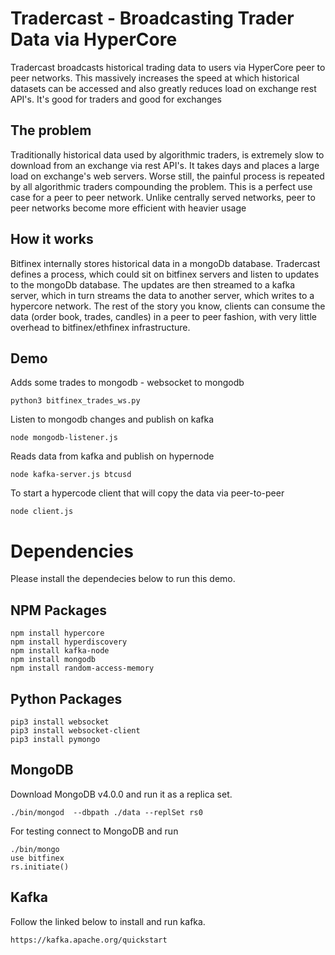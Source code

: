 # Tradercast - Broadcasting Trader Data via HyperCore

Tradercast broadcasts historical trading data to users via HyperCore peer to peer networks. This massively increases the speed at which historical datasets can be accessed and also greatly reduces load on exchange rest API's. 
It's good for traders and good for exchanges

## The problem
Traditionally historical data used by algorithmic traders, is extremely slow to download from an exchange via rest API's. It takes days and places a large load on exchange's web servers. Worse still, the painful process is repeated by all algorithmic traders compounding the problem. This is a perfect use case for a peer to peer network. Unlike centrally served networks, peer to peer networks become more efficient with heavier usage

## How it works
Bitfinex internally stores historical data in a mongoDb database. Tradercast defines a process, which could sit on bitfinex servers and listen to updates to the mongoDb database. The updates are then streamed to a kafka server, which in turn streams the data to another server, which writes to a hypercore network. The rest of the story you know, clients can consume the data  (order book, trades, candles) in a peer to peer fashion, with very little overhead to bitfinex/ethfinex infrastructure.

## Demo
Adds some trades to mongodb - websocket to mongodb

    python3 bitfinex_trades_ws.py

Listen to mongodb changes and publish on kafka

    node mongodb-listener.js

Reads data from kafka and publish on hypernode

    node kafka-server.js btcusd

To start a hypercode client that will copy the data via peer-to-peer

    node client.js

# Dependencies

Please install the dependecies below to run this demo.

## NPM Packages

    npm install hypercore
    npm install hyperdiscovery
    npm install kafka-node
    npm install mongodb
    npm install random-access-memory

## Python Packages

    pip3 install websocket
    pip3 install websocket-client
    pip3 install pymongo

## MongoDB

Download MongoDB v4.0.0 and run it as a replica set.

    ./bin/mongod  --dbpath ./data --replSet rs0

For testing connect to MongoDB and run

    ./bin/mongo
    use bitfinex
    rs.initiate()

## Kafka

Follow the linked below to install and run kafka.

    https://kafka.apache.org/quickstart
